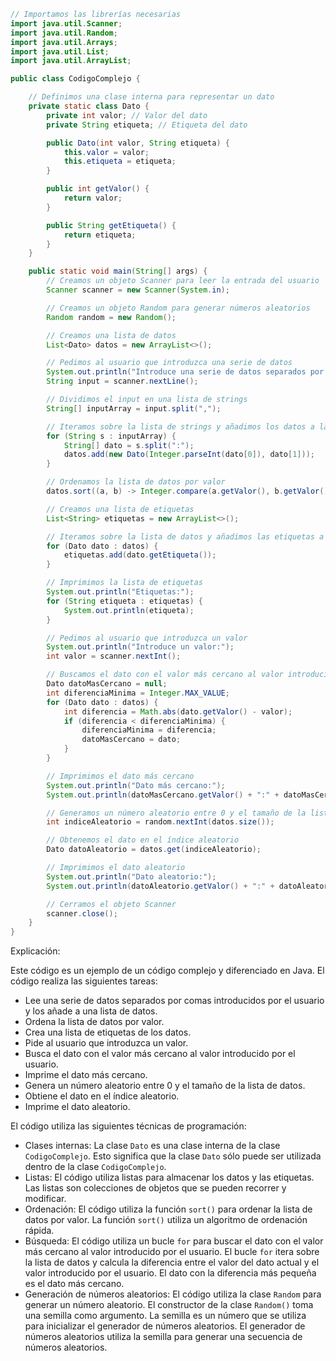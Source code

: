```java
// Importamos las librerías necesarias
import java.util.Scanner;
import java.util.Random;
import java.util.Arrays;
import java.util.List;
import java.util.ArrayList;

public class CodigoComplejo {

    // Definimos una clase interna para representar un dato
    private static class Dato {
        private int valor; // Valor del dato
        private String etiqueta; // Etiqueta del dato

        public Dato(int valor, String etiqueta) {
            this.valor = valor;
            this.etiqueta = etiqueta;
        }

        public int getValor() {
            return valor;
        }

        public String getEtiqueta() {
            return etiqueta;
        }
    }

    public static void main(String[] args) {
        // Creamos un objeto Scanner para leer la entrada del usuario
        Scanner scanner = new Scanner(System.in);

        // Creamos un objeto Random para generar números aleatorios
        Random random = new Random();

        // Creamos una lista de datos
        List<Dato> datos = new ArrayList<>();

        // Pedimos al usuario que introduzca una serie de datos
        System.out.println("Introduce una serie de datos separados por comas:");
        String input = scanner.nextLine();

        // Dividimos el input en una lista de strings
        String[] inputArray = input.split(",");

        // Iteramos sobre la lista de strings y añadimos los datos a la lista
        for (String s : inputArray) {
            String[] dato = s.split(":");
            datos.add(new Dato(Integer.parseInt(dato[0]), dato[1]));
        }

        // Ordenamos la lista de datos por valor
        datos.sort((a, b) -> Integer.compare(a.getValor(), b.getValor()));

        // Creamos una lista de etiquetas
        List<String> etiquetas = new ArrayList<>();

        // Iteramos sobre la lista de datos y añadimos las etiquetas a la lista
        for (Dato dato : datos) {
            etiquetas.add(dato.getEtiqueta());
        }

        // Imprimimos la lista de etiquetas
        System.out.println("Etiquetas:");
        for (String etiqueta : etiquetas) {
            System.out.println(etiqueta);
        }

        // Pedimos al usuario que introduzca un valor
        System.out.println("Introduce un valor:");
        int valor = scanner.nextInt();

        // Buscamos el dato con el valor más cercano al valor introducido por el usuario
        Dato datoMasCercano = null;
        int diferenciaMinima = Integer.MAX_VALUE;
        for (Dato dato : datos) {
            int diferencia = Math.abs(dato.getValor() - valor);
            if (diferencia < diferenciaMinima) {
                diferenciaMinima = diferencia;
                datoMasCercano = dato;
            }
        }

        // Imprimimos el dato más cercano
        System.out.println("Dato más cercano:");
        System.out.println(datoMasCercano.getValor() + ":" + datoMasCercano.getEtiqueta());

        // Generamos un número aleatorio entre 0 y el tamaño de la lista de datos
        int indiceAleatorio = random.nextInt(datos.size());

        // Obtenemos el dato en el índice aleatorio
        Dato datoAleatorio = datos.get(indiceAleatorio);

        // Imprimimos el dato aleatorio
        System.out.println("Dato aleatorio:");
        System.out.println(datoAleatorio.getValor() + ":" + datoAleatorio.getEtiqueta());

        // Cerramos el objeto Scanner
        scanner.close();
    }
}
```

Explicación:

Este código es un ejemplo de un código complejo y diferenciado en Java. El código realiza las siguientes tareas:

* Lee una serie de datos separados por comas introducidos por el usuario y los añade a una lista de datos.
* Ordena la lista de datos por valor.
* Crea una lista de etiquetas de los datos.
* Pide al usuario que introduzca un valor.
* Busca el dato con el valor más cercano al valor introducido por el usuario.
* Imprime el dato más cercano.
* Genera un número aleatorio entre 0 y el tamaño de la lista de datos.
* Obtiene el dato en el índice aleatorio.
* Imprime el dato aleatorio.

El código utiliza las siguientes técnicas de programación:

* Clases internas: La clase `Dato` es una clase interna de la clase `CodigoComplejo`. Esto significa que la clase `Dato` sólo puede ser utilizada dentro de la clase `CodigoComplejo`.
* Listas: El código utiliza listas para almacenar los datos y las etiquetas. Las listas son colecciones de objetos que se pueden recorrer y modificar.
* Ordenación: El código utiliza la función `sort()` para ordenar la lista de datos por valor. La función `sort()` utiliza un algoritmo de ordenación rápida.
* Búsqueda: El código utiliza un bucle `for` para buscar el dato con el valor más cercano al valor introducido por el usuario. El bucle `for` itera sobre la lista de datos y calcula la diferencia entre el valor del dato actual y el valor introducido por el usuario. El dato con la diferencia más pequeña es el dato más cercano.
* Generación de números aleatorios: El código utiliza la clase `Random` para generar un número aleatorio. El constructor de la clase `Random()` toma una semilla como argumento. La semilla es un número que se utiliza para inicializar el generador de números aleatorios. El generador de números aleatorios utiliza la semilla para generar una secuencia de números aleatorios.